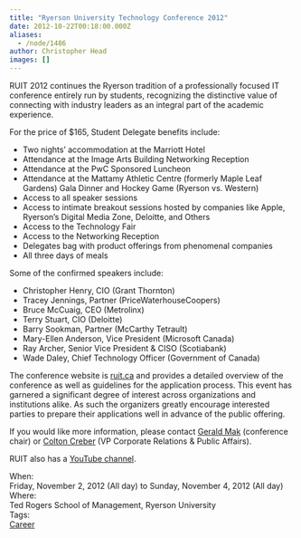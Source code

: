 ```yaml
---
title: "Ryerson University Technology Conference 2012"
date: 2012-10-22T00:18:00.000Z
aliases:
  - /node/1486
author: Christopher Head
images: []
---
```


<div class="field field-name-body field-type-text-with-summary field-label-hidden"><div class="field-items"><div class="field-item even"><p>RUIT 2012 continues the Ryerson tradition of a professionally focused IT conference entirely run by students, recognizing the distinctive value of connecting with industry leaders as an integral part of the academic experience.</p>
<p>For the price of $165, Student Delegate benefits include:</p>
<ul>
<li>Two nights&#x2019; accommodation at the Marriott Hotel</li>
<li>Attendance at the Image Arts Building Networking Reception</li>
<li>Attendance at the PwC Sponsored Luncheon</li>
<li>Attendance at the Mattamy Athletic Centre (formerly Maple Leaf Gardens) Gala Dinner and Hockey Game (Ryerson vs. Western)</li>
<li>Access to all speaker sessions</li>
<li>Access to intimate breakout sessions hosted by companies like Apple, Ryerson&#x2019;s Digital Media Zone, Deloitte, and Others</li>
<li>Access to the Technology Fair</li>
<li>Access to the Networking Reception</li>
<li>Delegates bag with product offerings from phenomenal companies</li>
<li>All three days of meals</li>
</ul>
<p>Some of the confirmed speakers include:</p>
<ul>
<li>Christopher Henry, CIO (Grant Thornton)</li>
<li>Tracey Jennings, Partner (PriceWaterhouseCoopers)</li>
<li>Bruce McCuaig, CEO (Metrolinx)</li>
<li>Terry Stuart, CIO (Deloitte)</li>
<li>Barry Sookman, Partner (McCarthy Tetrault)</li>
<li>Mary-Ellen Anderson, Vice President (Microsoft Canada)</li>
<li>Ray Archer, Senior Vice President &amp; CISO (Scotiabank)</li>
<li>Wade Daley, Chief Technology Officer (Government of Canada)</li>
</ul>
<p>The conference website is <a href="http://ruit.ca/">ruit.ca</a> and provides a detailed overview of the conference as well as guidelines for the application process. This event has garnered a significant degree of interest across organizations and institutions alike. As such the organizers greatly encourage interested parties to prepare their applications well in advance of the public offering.</p>
<p>If you would like more information, please contact <a href="/cdn-cgi/l/email-protection#61060413000d054f0c000a2113180413120e0f4f0200">Gerald Mak</a> (conference chair) or <a href="/cdn-cgi/l/email-protection#7615191a021918581504131413043604031f02581517">Colton Creber</a> (VP Corporate Relations &amp; Public Affairs).</p>
<p>RUIT also has a <a href="https://youtube.com/ruitconference">YouTube channel</a>.</p>
</div></div></div><div class="field field-name-field-dates field-type-datetime field-label-above"><div class="field-label">When:&#xA0;</div><div class="field-items"><div class="field-item even"><span class="date-display-range"><span class="date-display-start">Friday, November 2, 2012 (All day)</span> to <span class="date-display-end">Sunday, November 4, 2012 (All day)</span></span></div></div></div><div class="field field-name-field-location field-type-text field-label-above"><div class="field-label">Where:&#xA0;</div><div class="field-items"><div class="field-item even">Ted Rogers School of Management, Ryerson University</div></div></div>    <footer>
    <div class="field field-name-field-tags field-type-taxonomy-term-reference field-label-above"><div class="field-label">Tags:&#xA0;</div><div class="field-items"><div class="field-item even"><a href="/career">Career</a></div></div></div>      </footer>
